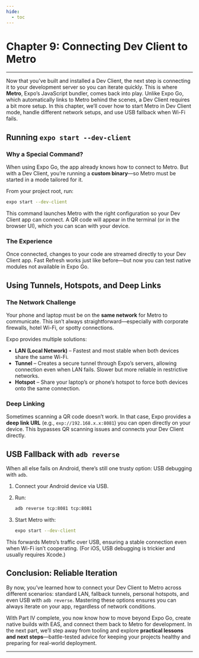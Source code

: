 ```yaml
---
hide:
  - toc
---
```


# Chapter 9: Connecting Dev Client to Metro

---

Now that you’ve built and installed a Dev Client, the next step is connecting it to your development server so you can iterate quickly. This is where **Metro**, Expo’s JavaScript bundler, comes back into play. Unlike Expo Go, which automatically links to Metro behind the scenes, a Dev Client requires a bit more setup. In this chapter, we’ll cover how to start Metro in Dev Client mode, handle different network setups, and use USB fallback when Wi-Fi fails.

## Running `expo start --dev-client`

### Why a Special Command?

When using Expo Go, the app already knows how to connect to Metro. But with a Dev Client, you’re running a **custom binary**—so Metro must be started in a mode tailored for it.

From your project root, run:

```bash
expo start --dev-client
````

This command launches Metro with the right configuration so your Dev Client app can connect. A QR code will appear in the terminal (or in the browser UI), which you can scan with your device.

### The Experience

Once connected, changes to your code are streamed directly to your Dev Client app. Fast Refresh works just like before—but now you can test native modules not available in Expo Go.

## Using Tunnels, Hotspots, and Deep Links

### The Network Challenge

Your phone and laptop must be on the **same network** for Metro to communicate. This isn’t always straightforward—especially with corporate firewalls, hotel Wi-Fi, or spotty connections.

Expo provides multiple solutions:

* **LAN (Local Network)** – Fastest and most stable when both devices share the same Wi-Fi.
* **Tunnel** – Creates a secure tunnel through Expo’s servers, allowing connection even when LAN fails. Slower but more reliable in restrictive networks.
* **Hotspot** – Share your laptop’s or phone’s hotspot to force both devices onto the same connection.

### Deep Linking

Sometimes scanning a QR code doesn’t work. In that case, Expo provides a **deep link URL** (e.g., `exp://192.168.x.x:8081`) you can open directly on your device. This bypasses QR scanning issues and connects your Dev Client directly.

## USB Fallback with `adb reverse`

When all else fails on Android, there’s still one trusty option: USB debugging with `adb`.

1. Connect your Android device via USB.

2. Run:

   ```bash
   adb reverse tcp:8081 tcp:8081
   ```

3. Start Metro with:

   ```bash
   expo start --dev-client
   ```

This forwards Metro’s traffic over USB, ensuring a stable connection even when Wi-Fi isn’t cooperating. (For iOS, USB debugging is trickier and usually requires Xcode.)

## Conclusion: Reliable Iteration

By now, you’ve learned how to connect your Dev Client to Metro across different scenarios: standard LAN, fallback tunnels, personal hotspots, and even USB with `adb reverse`. Mastering these options ensures you can always iterate on your app, regardless of network conditions.

With Part IV complete, you now know how to move beyond Expo Go, create native builds with EAS, and connect them back to Metro for development. In the next part, we’ll step away from tooling and explore **practical lessons and next steps**—battle-tested advice for keeping your projects healthy and preparing for real-world deployment.

---